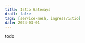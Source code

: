 ```yaml
---
title: Istio Gateways
draft: false
tags: [service-mesh, ingress/istio]
date: 2024-03-01
---
```


todo